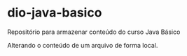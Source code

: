 # dio-java-basico

Repositório para armazenar conteúdo do curso Java Básico

Alterando o conteúdo de um arquivo de forma local.
